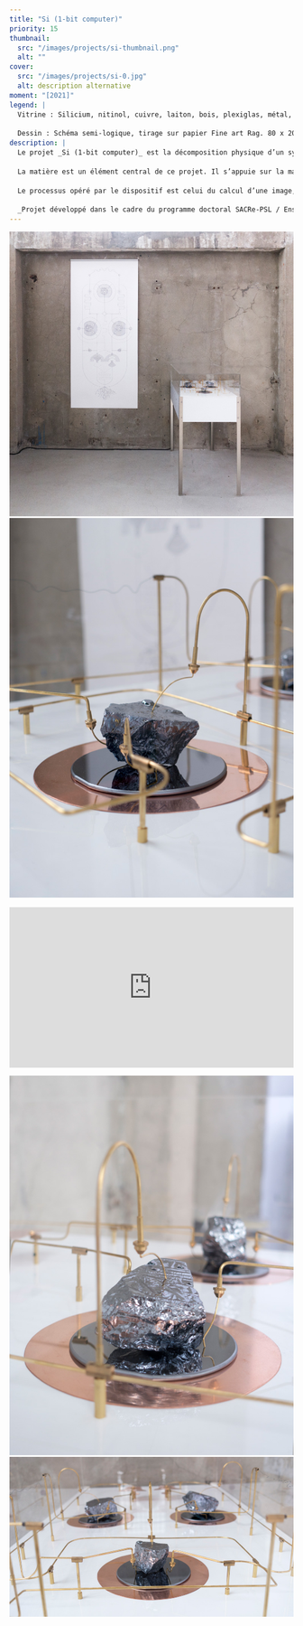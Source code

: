 ```yaml
---
title: "Si (1-bit computer)"
priority: 15
thumbnail:
  src: "/images/projects/si-thumbnail.png"
  alt: ""
cover:
  src: "/images/projects/si-0.jpg"
  alt: description alternative
moment: "[2021]"
legend: |
  Vitrine : Silicium, nitinol, cuivre, laiton, bois, plexiglas, métal,  dispositif électronique. 50x100x100cm.  

  Dessin : Schéma semi-logique, tirage sur papier Fine art Rag. 80 x 200 cm.
description: |
  Le projet _Si (1-bit computer)_ est la décomposition physique d’un système logique. Le dispositif dévoile le fonctionnement de nos appareils numériques, d’une manière à la fois archaïque et poétique. Une infime partie d’un système binaire est prélevé pour réaliser des opérations 1-bit. Le dispositif procède par agrandissement d’échelles physiques et temporelles, en étirant une opération logique sur plusieurs secondes et en amplifiant la taille des composants.

  La matière est un élément central de ce projet. Il s’appuie sur la manipulation d’un semi-conducteur : le silicium (principal matériau utilisé pour la fabrication des transistors, base de l’électronique numérique). Les transistors sont mis à nu, sous la forme de morceaux de silicium dans leur état brut. Ce titre fait autant référence au symbole chimique du silicium : Si14, qu'à l'acronyme utilisé pour désigné les systèmes informatiques (SI). Il suggère également une forme de potentiels logiques (0 ou 1) et énergétiques (+ et -).

  Le processus opéré par le dispositif est celui du calcul d’une image, dont chaque pixel est traité un à un. L’image, sans jamais être dévoilée, reste à l’état de latence. Des câbles à mémoire de forme sont disposés à la suite des portes logiques faites de silicium. Ils se forment et se déforment pour rendre sensible le processus d’opération.

  _Projet développé dans le cadre du programme doctoral SACRe-PSL / EnsAD._
---
```


![](/images/projects/si-1.jpg)
![](/images/projects/si-2.jpg)

<div style="padding:56.25% 0 0 0;position:relative;"><iframe src="https://player.vimeo.com/video/560871758?h=0cf941b432&title=0&byline=0&portrait=0" style="position:absolute;top:0;left:0;width:100%;height:100%;" frameborder="0" allow="autoplay; fullscreen; picture-in-picture" allowfullscreen></iframe></div><script src="https://player.vimeo.com/api/player.js"></script>

![](/images/projects/si-3.jpg)
![](/images/projects/si-4.jpg)
